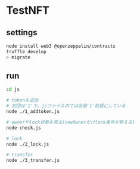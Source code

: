 # TestNFT

## settings

```bash
node install web3 @openzeppelin/contracts
truffle develop
> migrate
```

## run

```bash
cd js

# tokenを追加
# 初回は'1'で、jsファイル内では全部'1'前提にしている
node ./1_addtoken.js

# ownerやlock状態を見る(newOwnerだけlock条件が見える)
node check.js

# lock
node ./2_lock.js

# transfer
node ./3_transfer.js
```
